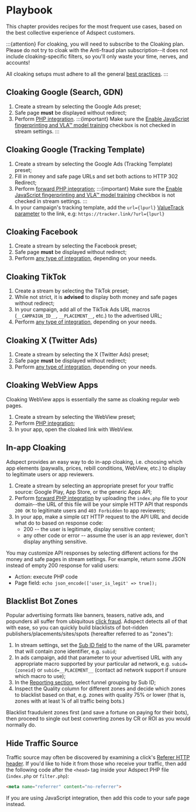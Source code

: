 # Playbook

This chapter provides recipes for the most frequent use cases, based on the best collective experience of Adspect customers.

:::{attention}
For cloaking, you will need to subscribe to the Cloaking plan.  Please do not try to cloak with the Anti-fraud plan
subscription--it does not include cloaking-specific filters, so you'll only waste your time, nerves, and accounts!

All cloaking setups must adhere to all the general [best practices](recommendations.md).
:::

## Cloaking Google (Search, GDN)

1.  Create a stream by selecting the Google Ads preset;
2.  Safe page **must** be displayed without redirect;
3.  Perform [PHP integration](integration.md#php-integration).
    :::{important}
    Make sure the [Enable JavaScript fingerprinting and VLA™ model training](streams.md#enable-javascript-fingerprinting-and-vla-model-training) checkbox is not checked in stream settings.
    :::

## Cloaking Google (Tracking Template)

1.  Create a stream by selecting the Google Ads (Tracking Template) preset;
2.  Fill in money and safe page URLs and set both actions to HTTP 302 Redirect;
3.  Perform [forward PHP integration](integration.md#forward-php-integration);
    :::{important}
    Make sure the [Enable JavaScript fingerprinting and VLA™ model training](streams.md#enable-javascript-fingerprinting-and-vla-model-training) checkbox is not checked in stream settings.
    :::
4.  In your campaign's tracking template, add the `url={lpurl}`
    [ValueTrack parameter](https://support.google.com/google-ads/answer/6305348) to the link, e.g:
    `https://tracker.link/?url={lpurl}`

## Cloaking Facebook

1.  Create a stream by selecting the Facebook preset;
2.  Safe page **must** be displayed without redirect;
3.  Perform [any type of integration](integration.md), depending on your needs.

## Cloaking TikTok

1.  Create a stream by selecting the TikTok preset;
2.  While not strict, it is **advised** to display both money and safe pages without redirect;
3.  In your campaign, add all of the TikTok Ads URL macros (`__CAMPAIGN_ID__`, `__PLACEMENT__`, etc.) to the advertised URL;
4.  Perform [any type of integration](integration.md), depending on your needs.

## Cloaking X (Twitter Ads)

1.  Create a stream by selecting the X (Twitter Ads) preset;
2.  Safe page **must** be displayed without redirect;
3.  Perform [any type of integration](integration.md), depending on your needs.

## Cloaking WebView Apps

Cloaking WebView apps is essentially the same as cloaking regular web pages.

1.  Create a stream by selecting the WebView preset;
2.  Perform [PHP integration](integration.md#php-integration);
3.  In your app, open the cloaked link with WebView.

## In-app Cloaking

Adspect provides an easy way to do in-app cloaking, i.e. choosing which app elements (paywalls, prices, rebill conditions,
WebView, etc.) to display to legitimate users or app reviewers.

1.  Create a stream by selecting an appropriate preset for your traffic source: Google Play, App Store, or the generic Apps API;
2.  Perform [forward PHP integration](integration.md#forward-php-integration) by uploading the `index.php` file to your
    domain--the URL of this file will be your simple HTTP API that responds `200 OK` to legitimate users and `403 Forbidden`
    to app reviewers;
3.  In your app, make a simple `GET` HTTP request to the API URL and decide what do to based on response code:
    - 200 -- the user is legitimate, display sensitive content;
    - any other code or error -- assume the user is an app reviewer, don't display anything sensitive.

You may customize API responses by selecting different actions for the money and safe pages in stream settings.
For example, return some JSON instead of empty 200 response for valid users:

- Action: execute PHP code
- Page field: `echo json_encode(['user_is_legit' => true]);`

## Blacklist Bot Zones

Popular advertising formats like banners, teasers, native ads, and popunders all suffer from ubiquitous
[click fraud](https://en.wikipedia.org/wiki/Click_fraud).  Adspect detects all of that with ease, so you can
quickly build blacklists of bot-ridden publishers/placements/sites/spots (hereafter referred to as "zones"):

1.  In stream settings, set the [Sub ID field](streams.md#sub-id) to the name of the URL parameter that
    will contain zone identifier, e.g. `subid`;
2.  In ads campaign, add that parameter to your advertised URL with any appropriate macro supported by your
    particular ad network, e.g. `subid={zoneid}` or `subid=__PLACEMENT__` (contact ad network support if unsure
    which macro to use);
3.  In the [Reporting section](reporting.md), select funnel grouping by Sub ID;
4.  Inspect the Quality column for different zones and decide which zones to blacklist based on that, e.g.
    zones with quality 75% or lower (that is, zones with at least ¼ of all traffic being bots.)

Blacklist fraudulent zones first (and save a fortune on paying for their bots), then proceed to single out
best converting zones by CR or ROI as you would normally do.

## Hide Traffic Source

Traffic source may often be discovered by examining a click's
[Referer HTTP header](https://developer.mozilla.org/en-US/docs/Web/HTTP/Headers/Referer).
If you'd like to hide it from those who receive your traffic, then add the following code after the `<head>` tag
inside your Adspect PHP file (`index.php` or `filter.php`):

```html
<meta name="referrer" content="no-referrer">
```

If you are using JavaScript integration, then add this code to your safe page instead.
